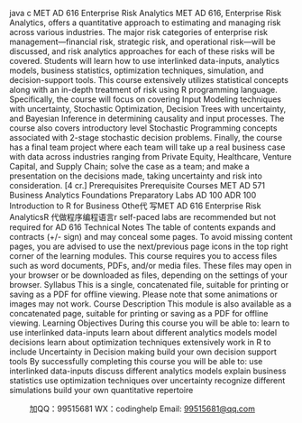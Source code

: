 java c
MET AD 616 Enterprise Risk Analytics
MET AD 616, Enterprise Risk Analytics, offers a quantitative approach to estimating and managing risk across various industries. The major risk categories of enterprise risk management—financial risk, strategic risk, and operational risk—will be discussed, and risk analytics approaches for each of these risks will be covered. Students will learn how to use interlinked data-inputs, analytics models, business statistics, optimization techniques, simulation, and decision-support tools. This course extensively utilizes statistical concepts along with an in-depth treatment of risk using R programming language. Specifically, the course will focus on covering Input Modeling techniques with uncertainty, Stochastic Optimization, Decision Trees with uncertainty, and Bayesian Inference in determining causality and input processes. The course also covers introductory level Stochastic Programming concepts associated with 2-stage stochastic decision problems. Finally, the course has a final team project where each team will take up a real business case with data across industries ranging from Private Equity, Healthcare, Venture Capital, and Supply Chain; solve the case as a team; and make a presentation on the decisions made, taking uncertainty and risk into consideration. [4 cr.]
Prerequisites 
Prerequisite Courses 
MET AD 571 Business Analytics Foundations
Preparatory Labs 
AD 100
ADR 100 Introduction to R for Business
Othe代 写MET AD 616 Enterprise Risk AnalyticsR
代做程序编程语言r self-paced labs are recommended but not required for AD 616
Technical Notes 
The table of contents expands and contracts (+/- sign) and may conceal some pages. To avoid missing content pages, you are advised to use the next/previous page icons in the top right corner of the learning modules.
This course requires you to access files such as word documents, PDFs, and/or media files. These files may open in your browser or be downloaded as files, depending on the settings of your browser.
Syllabus 
This is a single, concatenated file, suitable for printing or saving as a PDF for offline viewing. Please note that some animations or images may not work.
Course Description 
This module is also available as a concatenated page, suitable for printing or saving as a PDF for offline viewing.
Learning Objectives 
During this course you will be able to:
learn to use interlinked data-inputs
learn about different analytics models
model decisions
learn about optimization techniques
extensively work in R to include Uncertainty in Decision making
build your own decision support tools
By successfully completing this course you will be able to:
use interlinked data-inputs
discuss different analytics models
explain business statistics
use optimization techniques over uncertainty
recognize different simulations
build your own quantitative repertoire










         
加QQ：99515681  WX：codinghelp  Email: 99515681@qq.com
